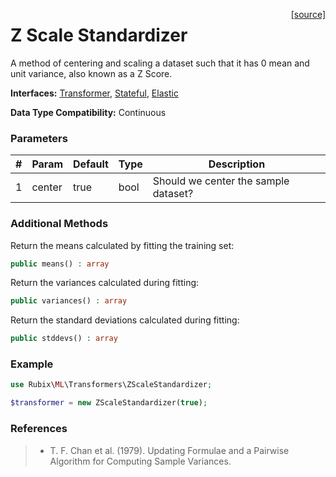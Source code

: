 <span style="float:right;"><a href="https://github.com/RubixML/RubixML/blob/master/src/Transformers/ZScaleStandardizer.php">[source]</a></span>

# Z Scale Standardizer
A method of centering and scaling a dataset such that it has 0 mean and unit variance, also known as a Z Score.

**Interfaces:** [Transformer](api.md#transformer), [Stateful](api.md#stateful), [Elastic](api.md#elastic)

**Data Type Compatibility:** Continuous

### Parameters
| # | Param | Default | Type | Description |
|---|---|---|---|---|
| 1 | center | true | bool | Should we center the sample dataset? |

### Additional Methods
Return the means calculated by fitting the training set:
```php
public means() : array
```

Return the variances calculated during fitting:
```php
public variances() : array
```

Return the standard deviations calculated during fitting:
```php
public stddevs() : array
```

### Example
```php
use Rubix\ML\Transformers\ZScaleStandardizer;

$transformer = new ZScaleStandardizer(true);
```

### References
>- T. F. Chan et al. (1979). Updating Formulae and a Pairwise Algorithm for Computing Sample Variances.